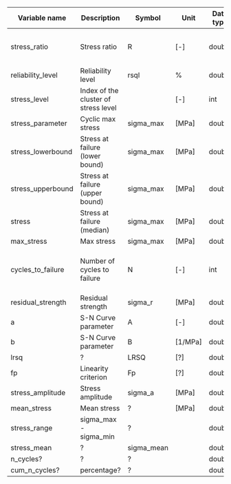       
| Variable name        | Description                            | Symbol    | Unit    | Data type | Used in            |
|----------------------|----------------------------------------|-----------|---------|-----------|--------------------|
| stress_ratio         | Stress ratio                           | R         | [-]     | double    | AGG, SNC, FAF, CYC |
| reliability_level    | Reliability level                      | rsql      | %       | double    | AGG, SNC           |
| stress_level         | Index of the cluster of stress level   |           | [-]     | int       | AGG                |
| stress_parameter     | Cyclic max stress                      | sigma_max | [MPa]   | double    | AGG, FAF           |
| stress_lowerbound    | Stress at failure (lower bound)        | sigma_max | [MPa]   | double    | SNC                |
| stress_upperbound    | Stress at failure (upper bound)        | sigma_max | [MPa]   | double    | SNC                |
| stress               | Stress at failure (median)             | sigma_max | [MPa]   | double    | SNC                |
| max_stress           | Max stress                             | sigma_max | [MPa]   | double    | DAS                |
| cycles_to_failure    | Number of cycles to failure            | N         | [-]     | int       | AGG, SNC, CLD, FAF, DAS |
| residual_strength    | Residual strength                      | sigma_r   | [MPa]   | double    | AGG                |
| a                    | S-N Curve parameter                    | A         | [-]     | double    | SNC                |
| b                    | S-N Curve parameter                    | B         | [1/MPa] | double    | SNC                |
| lrsq                 | ?                                      | LRSQ      | [?]     | double    | SNC                |
| fp                   | Linearity criterion                    | Fp        | [?]     | double    | SNC                |
| stress_amplitude     | Stress amplitude                       | sigma_a   | [MPa]   | double    | CLD                |
| mean_stress          | Mean stress                            | ?         | [MPa]   | double    | CLD                |
| stress_range         | sigma_max - sigma_min                  | ?         |         | double    | CYC                |
| stress_mean          | ?                                      | sigma_mean |         | double    | CYC                |
| n_cycles?            | ?                                      | ?         |         | double    | CYC                |
| cum_n_cycles?        | percentage?                            | ?         |         | double    | CYC                |

